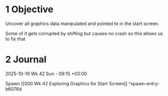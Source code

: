 
# 1 Objective

Uncover all graphics data manipulated and pointed to in the start screen. 

Some of it gets corrupted by shifting but causes no crash so this allows us to fix that

# 2 Journal

2025-10-19 Wk 42 Sun - 09:15 +03:00

Spawn [[000 Wk 42 Exploring Graphics for Start Screen]] ^spawn-entry-b6076d
